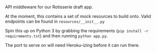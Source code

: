 API middleware for our Rotisserie draft app.

At the moment, this contains a set of mock resources to build onto. Valid endpoints can be found in `resources/__init__.py`

Spin this up on Python 3 by grabbing the requirements (`pip install -r requirements.txt`) and then running `python app.py`.

The port to serve on will need Heroku-izing before it can run there.